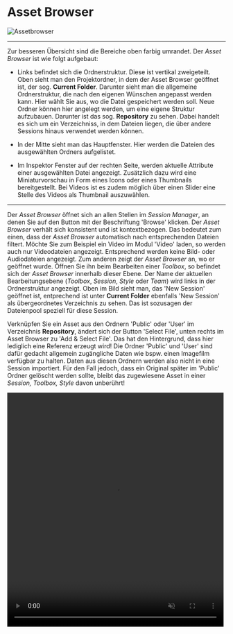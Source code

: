 # Asset Browser

![Assetbrowser](../img/Manager/AssetBrowser_2.PNG)

***

Zur besseren Übersicht sind die Bereiche oben farbig umrandet. Der *Asset Browser* ist wie folgt aufgebaut:


* Links befindet sich die Ordnerstruktur. Diese ist vertikal zweigeteilt. Oben sieht man den Projektordner, in dem der Asset Browser geöffnet ist, der sog. **Current Folder**. Darunter sieht man die allgemeine Ordnerstruktur, die nach den eigenen Wünschen angepasst werden kann. Hier wählt Sie aus, wo die Datei gespeichert werden soll. Neue Ordner können hier angelegt werden, um eine eigene Struktur aufzubauen. Darunter ist das sog. **Repository** zu sehen. Dabei handelt es sich um ein Verzeichniss, in dem Dateien liegen, die über andere Sessions hinaus verwendet werden können.

* In der Mitte sieht man das Hauptfenster. Hier werden die Dateien des ausgewählten Ordners aufgelistet. 

* Im Inspektor Fenster auf der rechten Seite, werden aktuelle Attribute einer ausgewählten Datei angezeigt. Zusätzlich dazu wird eine Miniaturvorschau in Form eines Icons oder eines Thumbnails bereitgestellt. Bei Videos ist es zudem möglich über einen Slider eine Stelle des Videos als Thumbnail auszuwählen.

***
Der *Asset Browser* öffnet sich an allen Stellen im *Session Manager*, an denen Sie auf den Button mit der Beschriftung 'Browse' klicken. Der *Asset Browser* verhält sich konsistent und ist kontextbezogen. Das bedeutet zum einen, dass der *Asset Browser* automatisch nach entsprechenden Dateien filtert. Möchte Sie zum Beispiel ein Video im Modul 'Video' laden, so werden auch nur Videodateien angezeigt. Entsprechend werden keine Bild- oder Audiodateien angezeigt. Zum anderen zeigt der *Asset Browser* an, wo er geöffnet wurde. Öffnen Sie ihn beim Bearbeiten einer *Toolbox*, so befindet sich der *Asset Browser* innerhalb dieser Ebene. Der Name der aktuellen Bearbeitungsebene (*Toolbox*, *Session*, *Style* oder *Team*) wird links in der Ordnerstruktur angezeigt. Oben im Bild sieht man, das 'New Session' geöffnet ist, entprechend ist unter **Current Folder** ebenfalls 'New Session' als übergeordnetes Verzeichnis zu sehen. Das ist sozusagen der Dateienpool speziell für diese Session.

Verknüpfen Sie ein Asset aus den Ordnern 'Public' oder 'User' im Verzeichnis **Repository**, ändert sich der Button 'Select File', unten rechts im Asset Browser zu 'Add & Select File'. Das hat den Hintergrund, dass hier lediglich eine Referenz erzeugt wird! Die Ordner 'Public' und 'User' sind dafür gedacht allgemein zugängliche Daten wie bspw. einen Imagefilm verfügbar zu halten. Daten aus diesen Ordnern werden also nicht in eine Session importiert. Für den Fall jedoch, dass ein Original später im 'Public' Ordner gelöscht werden sollte, bleibt das zugewiesene Asset in einer *Session, Toolbox, Style* davon unberührt! 

<!---
![AessetBrowserVerzeichnisse](../img/Manager/Gifs/Assetbrowser_AddAndSelect.gif)
--->

<div class="row post-image-bg" markdown="1">
    <video width="99%" height="540" autoplay loop muted markdown="1">
        <source src="../img/Manager/Gifs/Assetbrowser_AddAndSelect.webm" type="video/webm" markdown="1">
    </video>
</div>
